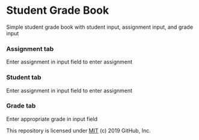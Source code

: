 # Student Grade Book

Simple student grade book with student input, assignment input, and grade input



### Assignment tab
Enter assignment in input field to enter assignment

### Student tab
Enter assignment in input field to enter assignment

### Grade tab
Enter appropriate grade in input field



This repository is licensed under [MIT](../LICENSE) (c) 2019 GitHub, Inc.

